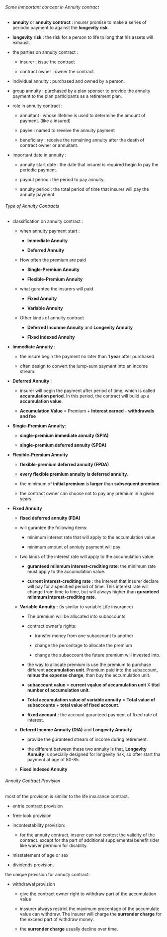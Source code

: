 ###### Some Inmportant concept in Annuity contract

- **annuity** or **annuity contract** : insurer promise to make a series of periodic payment to against the **longevity risk**.

- **longevity risk** : the risk for a person to life to long that his assets will exhaust.

- the parties on annuity contract : 
  
  - insurer : issue the contract
  
  - contract owner : owner the contract

- individual annuity : purchased and owned by a person.

- group annuity : purchased by a plan sponser to provide the annuity payment to the plan participants as a retirement plan.

- role in annuity contract :
  
  - annuitant : whose lifetime is used to determine the amount of payment. (like a insured)
  
  - payee : named to reveive the annuity payment
  
  - beneficiary : receive the remaining annuity after the death of contract owner or annuitant.

- important date in annuity :
  
  - annuity start date : the date that insurer is required begin to pay the periodic payment.
  
  - payout period : the period to pay annuity.
  
  - annuity period : the total period of time that insurer will pay the annuity payment. 

###### Type of Annuity Contracts

- classification on annuity contract :
  
  - when annuity payment start :
    
    - **Immediate Annuity**
    
    - **Deferred Annuity**
  
  - How often the premium are paid
    
    - **Single-Premium Annuity**
    
    - **Flexible-Premium Annuity**
  
  - what gurantee the insurers will paid
    
    - **Fixed Annuity**
    
    - **Variable Annuity**
  
  - Other kinds of annuity contract
    
    - **Deferred Inconme Annuity** and **Longevity Annuity**
    
    - **Fixed Indexed Annuity**

- **Immediate Annuity** : 
  
  - the insure begin the payment no later than **1 year** after purchased.
  
  - often design to convert the lump-sum payment into an income stream.

- **Deferred Annuity** : 
  
  - insurer will begin the payment after period of time, which is called **accumulation period**. In this period, the contract will build up a **accumulation value**.
  
  - **Accumulation Value** = Premium + **Interest earned** - **withdrawals and fee**

- **Singie-Premium Annuity**:
  
  - **single-premium immediate annuity (SPIA)** 
  
  - **single-premium deferred annuity (SPDA)**

- **Flexible-Premium Annuity**
  
  - **flexible-premium deferred annuity (FPDA)**
  
  - **every flexible premium annuity is deferred annuity**.
  
  - the minimum of **initial premium** is **larger** than **subsequent premium**.
  
  - the contract owner can shoose not to pay any premium in a given years.

- **Fixed Annuity**
  
  - **fixed deferred annuity (FDA)**
  
  - will gurantee the following items:
    
    - minimum interest rate that will apply to the accumulation value
    
    - minimum amount of anniuty payment will pay
  
  - two kinds of the interest rate will apply to the accumulation value:
    
    - **guranteed miinmum interest-crediting rate**: the minimum rate must apply to the accumulation value.
    
    - **current interest-crediting rate** : the interest that insurer declare will pay for a specified period of time. This interest rate will change from time to time, but will always higher than **guranteed miinmum interest-crediting rate**.
  
  - **Variable Annuity** : (is similar to variable Life insurance)
    
    - The premium will be allocated into subaccounts
    
    - contract owner's rights:
      
      - transfer money from one subaccount to another
      
      - change the percentage to allocate the premium
      
      - change the subaccount the future premium will invested into.
    
    - the way to allocate premium is use the premium to purchase different **accumulation unit**. Premium paid into the subaccount, **minus the expense charge**, than buy the accumulation unit.
    
    - **subaccount value** = **current vqalue of accumulation unit** X **tital number of accumulation unit**.
    
    - **Total accumulation value of variable annuity** = **Total value of subaccounts** + **total value of fixed account**.
    
    - **fixed account** : the account guranteed payment of fixed rate of interest.
  
  - **Deferrd Income Annuity (DIA)** and **Longevity Annuity** 
    
    - provide the guranteed stream of income during retirement.
    
    - the different between these two annuity is that, **Longevity Annuity** is specially designed for longevity risk, so ofter start tha payment at age of 80-85.
  
  - **Fixed Indexed Annuity**



###### Annuity Contract Provision

most of the provision is similar to the life insurance contract.

- entrie contract provision

- free-look provision

- incontestability provision:
  
  - for the annuity contract, insurer can not contest the validity of the contract. excapt for tha part of additional supplementai benefit rider like waiver permium for disablity.

- misstatement of age or sex

- dividends provision.

the unique provision for annuity contract:

- withdrawal provision
  
  - give the contract owner right to withdraw part of the accumulation value
  
  - inssurer always restrict the maximum precentage of the accumulate value can withdraw. The insurer will charge the **surrender charge** for the exceed part of withdraw money.
  
  - the **surrender charge** usually decline over time.
